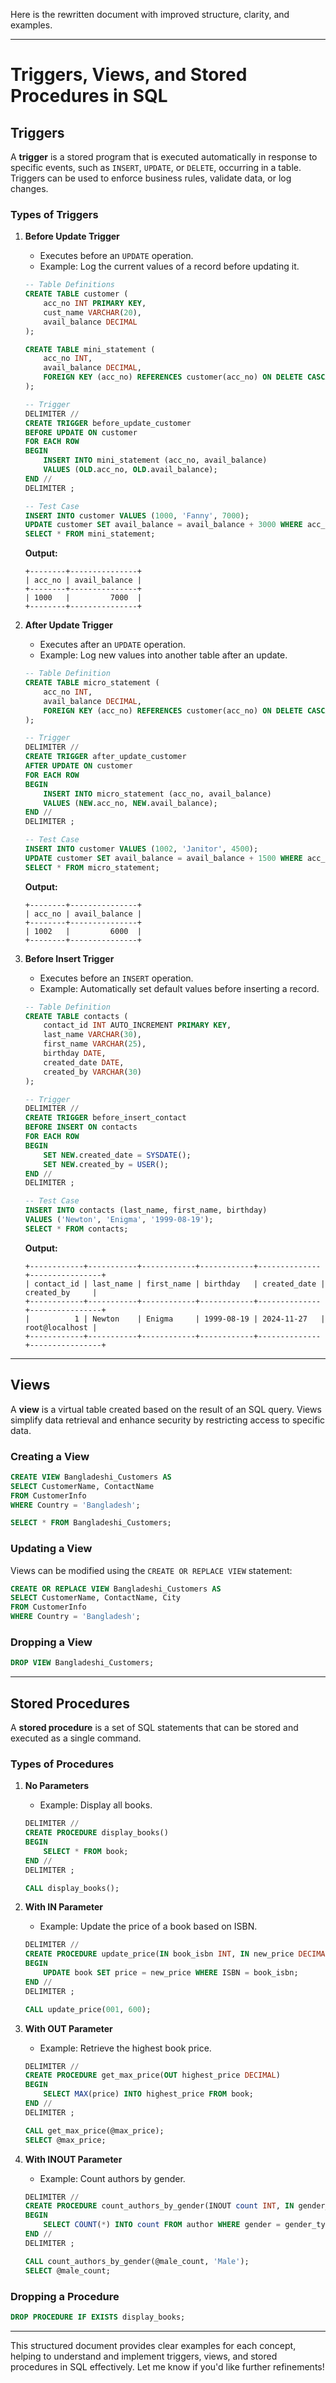 Here is the rewritten document with improved structure, clarity, and examples.

---

# **Triggers, Views, and Stored Procedures in SQL**

## **Triggers**
A **trigger** is a stored program that is executed automatically in response to specific events, such as `INSERT`, `UPDATE`, or `DELETE`, occurring in a table. Triggers can be used to enforce business rules, validate data, or log changes.

### **Types of Triggers**

1. **Before Update Trigger**
   - Executes before an `UPDATE` operation.
   - Example: Log the current values of a record before updating it.

   ```sql
   -- Table Definitions
   CREATE TABLE customer (
       acc_no INT PRIMARY KEY,
       cust_name VARCHAR(20),
       avail_balance DECIMAL
   );

   CREATE TABLE mini_statement (
       acc_no INT,
       avail_balance DECIMAL,
       FOREIGN KEY (acc_no) REFERENCES customer(acc_no) ON DELETE CASCADE
   );

   -- Trigger
   DELIMITER //
   CREATE TRIGGER before_update_customer
   BEFORE UPDATE ON customer
   FOR EACH ROW
   BEGIN
       INSERT INTO mini_statement (acc_no, avail_balance)
       VALUES (OLD.acc_no, OLD.avail_balance);
   END //
   DELIMITER ;

   -- Test Case
   INSERT INTO customer VALUES (1000, 'Fanny', 7000);
   UPDATE customer SET avail_balance = avail_balance + 3000 WHERE acc_no = 1000;
   SELECT * FROM mini_statement;
   ```

   **Output:**
   ```
   +--------+---------------+
   | acc_no | avail_balance |
   +--------+---------------+
   | 1000   |         7000  |
   +--------+---------------+
   ```

2. **After Update Trigger**
   - Executes after an `UPDATE` operation.
   - Example: Log new values into another table after an update.

   ```sql
   -- Table Definition
   CREATE TABLE micro_statement (
       acc_no INT,
       avail_balance DECIMAL,
       FOREIGN KEY (acc_no) REFERENCES customer(acc_no) ON DELETE CASCADE
   );

   -- Trigger
   DELIMITER //
   CREATE TRIGGER after_update_customer
   AFTER UPDATE ON customer
   FOR EACH ROW
   BEGIN
       INSERT INTO micro_statement (acc_no, avail_balance)
       VALUES (NEW.acc_no, NEW.avail_balance);
   END //
   DELIMITER ;

   -- Test Case
   INSERT INTO customer VALUES (1002, 'Janitor', 4500);
   UPDATE customer SET avail_balance = avail_balance + 1500 WHERE acc_no = 1002;
   SELECT * FROM micro_statement;
   ```

   **Output:**
   ```
   +--------+---------------+
   | acc_no | avail_balance |
   +--------+---------------+
   | 1002   |         6000  |
   +--------+---------------+
   ```

3. **Before Insert Trigger**
   - Executes before an `INSERT` operation.
   - Example: Automatically set default values before inserting a record.

   ```sql
   -- Table Definition
   CREATE TABLE contacts (
       contact_id INT AUTO_INCREMENT PRIMARY KEY,
       last_name VARCHAR(30),
       first_name VARCHAR(25),
       birthday DATE,
       created_date DATE,
       created_by VARCHAR(30)
   );

   -- Trigger
   DELIMITER //
   CREATE TRIGGER before_insert_contact
   BEFORE INSERT ON contacts
   FOR EACH ROW
   BEGIN
       SET NEW.created_date = SYSDATE();
       SET NEW.created_by = USER();
   END //
   DELIMITER ;

   -- Test Case
   INSERT INTO contacts (last_name, first_name, birthday) 
   VALUES ('Newton', 'Enigma', '1999-08-19');
   SELECT * FROM contacts;
   ```

   **Output:**
   ```
   +------------+-----------+------------+------------+--------------+----------------+
   | contact_id | last_name | first_name | birthday   | created_date | created_by     |
   +------------+-----------+------------+------------+--------------+----------------+
   |          1 | Newton    | Enigma     | 1999-08-19 | 2024-11-27   | root@localhost |
   +------------+-----------+------------+------------+--------------+----------------+
   ```

---

## **Views**

A **view** is a virtual table created based on the result of an SQL query. Views simplify data retrieval and enhance security by restricting access to specific data.

### **Creating a View**
```sql
CREATE VIEW Bangladeshi_Customers AS
SELECT CustomerName, ContactName
FROM CustomerInfo
WHERE Country = 'Bangladesh';

SELECT * FROM Bangladeshi_Customers;
```

### **Updating a View**
Views can be modified using the `CREATE OR REPLACE VIEW` statement:
```sql
CREATE OR REPLACE VIEW Bangladeshi_Customers AS
SELECT CustomerName, ContactName, City
FROM CustomerInfo
WHERE Country = 'Bangladesh';
```

### **Dropping a View**
```sql
DROP VIEW Bangladeshi_Customers;
```

---

## **Stored Procedures**

A **stored procedure** is a set of SQL statements that can be stored and executed as a single command.

### **Types of Procedures**

1. **No Parameters**
   - Example: Display all books.
   ```sql
   DELIMITER //
   CREATE PROCEDURE display_books()
   BEGIN
       SELECT * FROM book;
   END //
   DELIMITER ;

   CALL display_books();
   ```

2. **With IN Parameter**
   - Example: Update the price of a book based on ISBN.
   ```sql
   DELIMITER //
   CREATE PROCEDURE update_price(IN book_isbn INT, IN new_price DECIMAL)
   BEGIN
       UPDATE book SET price = new_price WHERE ISBN = book_isbn;
   END //
   DELIMITER ;

   CALL update_price(001, 600);
   ```

3. **With OUT Parameter**
   - Example: Retrieve the highest book price.
   ```sql
   DELIMITER //
   CREATE PROCEDURE get_max_price(OUT highest_price DECIMAL)
   BEGIN
       SELECT MAX(price) INTO highest_price FROM book;
   END //
   DELIMITER ;

   CALL get_max_price(@max_price);
   SELECT @max_price;
   ```

4. **With INOUT Parameter**
   - Example: Count authors by gender.
   ```sql
   DELIMITER //
   CREATE PROCEDURE count_authors_by_gender(INOUT count INT, IN gender_type VARCHAR(10))
   BEGIN
       SELECT COUNT(*) INTO count FROM author WHERE gender = gender_type;
   END //
   DELIMITER ;

   CALL count_authors_by_gender(@male_count, 'Male');
   SELECT @male_count;
   ```

### **Dropping a Procedure**
```sql
DROP PROCEDURE IF EXISTS display_books;
```

---

This structured document provides clear examples for each concept, helping to understand and implement triggers, views, and stored procedures in SQL effectively. Let me know if you'd like further refinements!
